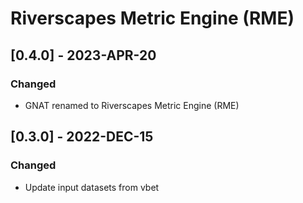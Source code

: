 # Riverscapes Metric Engine (RME)

## [0.4.0] - 2023-APR-20

### Changed
- GNAT renamed to Riverscapes Metric Engine (RME)

## [0.3.0] - 2022-DEC-15

### Changed
- Update input datasets from vbet